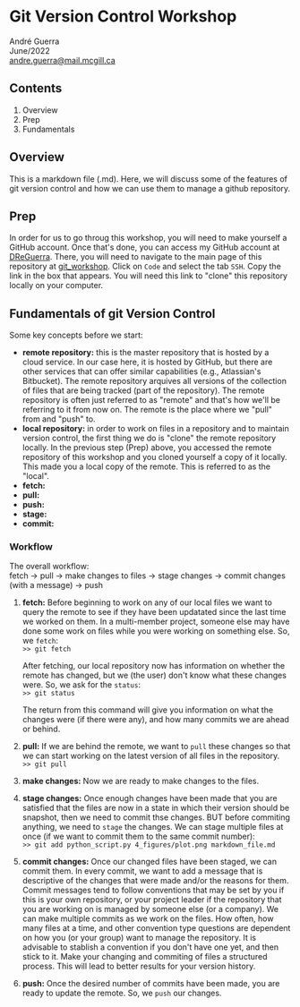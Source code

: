 # Git Version Control Workshop
André Guerra  
June/2022  
andre.guerra@mail.mcgill.ca  

## Contents
1. Overview
2. Prep
3. Fundamentals

## Overview
This is a markdown file (.md). Here, we will discuss some of the features of git version control and how we can use them to manage a github repository. 

## Prep
In order for us to go throug this workshop, you will need to make yourself a GitHub account. Once that's done, you can access my GitHub account at [DReGuerra](https://github.com/DReGuerra). There, you will need to navigate to the main page of this repository at [git_workshop](https://github.com/DReGuerra/git_workshop). Click on `Code` and select the tab `SSH`. Copy the link in the box that appears. You will need this link to "clone" this repository locally on your computer.

## Fundamentals of git Version Control
Some key concepts before we start:  
- <b>remote repository:</b> this is the master repository that is hosted by a cloud service. In our case here, it is hosted by GitHub, but there are other services that can offer similar capabilities (e.g., Atlassian's Bitbucket). The remote repository arquives all versions of the collection of files that are being tracked (part of the repository). The remote repository is often just referred to as "remote" and that's how we'll be referring to it from now on. The remote is the place where we "pull" from and "push" to.
- <b>local repository:</b> in order to work on files in a repository and to maintain version control, the first thing we do is "clone" the remote repository locally. In the previous step (Prep) above, you accessed the remote repository of this workshop and you cloned yourself a copy of it locally. This made you a local copy of the remote. This is referred to as the "local".
- <b>fetch:</b>
- <b>pull:</b>
- <b>push:</b>
- <b>stage:</b>
- <b>commit:</b>

### Workflow

The overall workflow:  
fetch $\rightarrow$ pull $\rightarrow$ make changes to files $\rightarrow$ stage changes $\rightarrow$ commit changes (with a message) $\rightarrow$ push

1. <b>fetch:</b> 
    Before beginning to work on any of our local files we want to query the remote to see if they have been updatated since the last time we worked on them. In a multi-member project, someone else may have done some work on files while you were working on something else. So, we `fetch`:  
    `>> git fetch`  

    After fetching, our local repository now has information on whether the remote has changed, but we (the user) don't know what these changes were. So, we ask for the `status`:  
    `>> git status`  

    The return from this command will give you information on what the changes were (if there were any), and how many commits we are ahead or behind. 
2. <b>pull:</b> 
    If we are behind the remote, we want to `pull` these changes so that we can start working on the latest version of all files in the repository.  
    `>> git pull`  

3. <b>make changes:</b> 
    Now we are ready to make changes to the files.  

4. <b>stage changes:</b> 
    Once enough changes have been made that you are satisfied that the files are now in a state in which their version should be snapshot, then we need to commit thse changes. BUT before commiting anything, we need to `stage` the changes. We can stage multiple files at once (if we want to commit them to the same commit number):  
    `>> git add python_script.py 4_figures/plot.png markdown_file.md`  

5. <b>commit changes:</b> 
    Once our changed files have been staged, we can commit them. In every commit, we want to add a message that is descriptive of the changes that were made and/or the reasons for them. Commit messages tend to follow conventions that may be set by you if this is your own repository, or your project leader if the repository that you are working on is managed by someone else (or a company). We can make multiple commits as we work on the files. How often, how many files at a time, and other convention type questions are dependent on how you (or your group) want to manage the repository. It is advisable to stablish a convention if you don't have one yet, and then stick to it. Make your changing and commiting of files a structured process. This will lead to better results for your version history.  

6. <b>push:</b> 
    Once the desired number of commits have been made, you are ready to update the remote. So, we `push` our changes.
